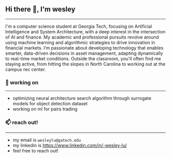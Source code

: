 ## Hi there 👋, I'm wesley
----
I'm a computer science student at Georgia Tech, focusing on Artificial Intelligence and System Architecture, with a deep interest in the intersection of AI and finance. My academic and professional pursuits revolve around using machine learning and algorithmic strategies to drive innovation in financial markets. I’m passionate about developing technology that enables smarter, data-driven decisions in asset management, adapting dynamically to real-time market conditions. Outside the classroom, you'll often find me staying active, from hitting the slopes in North Carolina to working out at the campus rec center.

### 🔭 working on
----
- optimizing neural architecture search algorithm through surrogate models for object detection dataset
- working on ml for pairs trading

### 📫 reach out!
----
- my email is `wesleylu@gatech.edu`
- my linkedin is https://www.linkedin.com/in/-wesley-lu/
- feel free to reach out!

<!--
**wlu314/wlu314** is a ✨ _special_ ✨ repository because its `README.md` (this file) appears on your GitHub profile.

Here are some ideas to get you started:

- 🔭 I’m currently working on ...
- 🌱 I’m currently learning ...
- 👯 I’m looking to collaborate on ...
- 🤔 I’m looking for help with ...
- 💬 Ask me about ...
- 📫 How to reach me: ...
- 😄 Pronouns: ...
- ⚡ Fun fact: ...
-->

